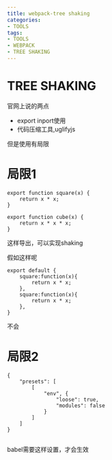 ```yaml
---
title: webpack-tree shaking
categories: 
- TOOLS
tags:
- TOOLS
- WEBPACK
- TREE SHAKING
---
```



# TREE SHAKING  
官网上说的两点
- export inport使用
- 代码压缩工具,uglifyjs

但是使用有局限
# 局限1
```
export function square(x) {
    return x * x;
}

export function cube(x) {
    return x * x * x;
}

```

这样导出，可以实现shaking

假如这样呢

```
export default {
    square:function(x){
        return x * x;
    },
    square:function(x){
        return x * x;
    },
}
```
不会
# 局限2
```
{
    "presets": [
        [
            "env", {
                "loose": true,
                "modules": false
            }
        ]
    ]
}


```
babel需要这样设置，才会生效

